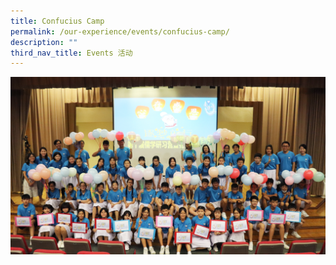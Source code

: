 ```yaml
---
title: Confucius Camp
permalink: /our-experience/events/confucius-camp/
description: ""
third_nav_title: Events 活动
---
```

![](/images/Events%20Page/Confucius%20Camp/confuciuscamp_2240x1260_1.jpg)


